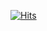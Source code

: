[![Hits](https://hits.seeyoufarm.com/api/count/incr/badge.svg?url=https%3A%2F%2Fgithub.com%2FLookMonster%2FLookMonster-iOS&count_bg=%230D0D0D&title_bg=%23000000&icon=&icon_color=%23FFFFFF&title=hits&edge_flat=false)](https://hits.seeyoufarm.com)

